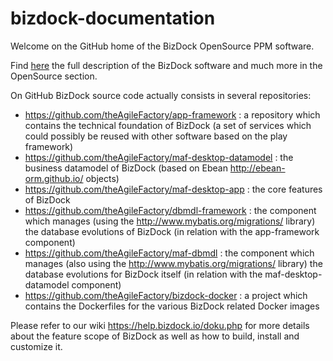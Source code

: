 # bizdock-documentation
Welcome on the GitHub home of the BizDock OpenSource PPM software.

Find <a href="https://help.bizdock.io/doku.php">here</a> the full description of the BizDock software and much more in the OpenSource section.

On GitHub BizDock source code actually consists in several repositories:
* https://github.com/theAgileFactory/app-framework : a repository which contains the technical foundation of BizDock (a set of services which could possibly be reused with other software based on the play framework)
* https://github.com/theAgileFactory/maf-desktop-datamodel : the business datamodel of BizDock (based on Ebean http://ebean-orm.github.io/ objects)
* https://github.com/theAgileFactory/maf-desktop-app : the core features of BizDock
* https://github.com/theAgileFactory/dbmdl-framework : the component which manages (using the http://www.mybatis.org/migrations/ library) the database evolutions of BizDock (in relation with the app-framework component)
* https://github.com/theAgileFactory/maf-dbmdl : the component which manages (also using the http://www.mybatis.org/migrations/ library) the database evolutions for BizDock itself (in relation with the maf-desktop-datamodel component)
* https://github.com/theAgileFactory/bizdock-docker : a project which contains the Dockerfiles for the various BizDock related Docker images

Please refer to our wiki https://help.bizdock.io/doku.php for more details about the feature scope of BizDock as well as how to build, install and customize it.
